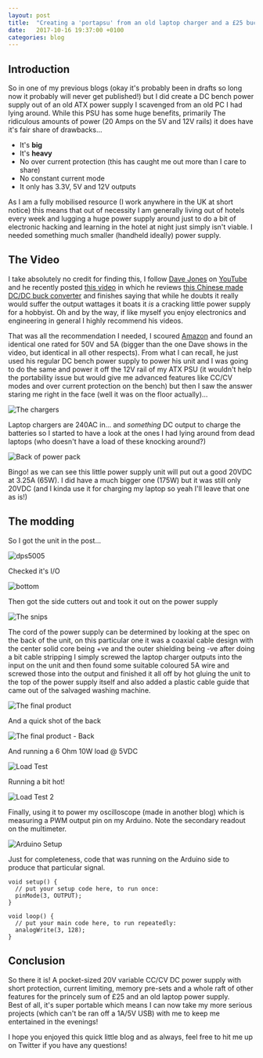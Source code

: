 ```yaml
---
layout: post
title:  "Creating a 'portapsu' from an old laptop charger and a £25 buck converter"
date:   2017-10-16 19:37:00 +0100
categories: blog
---
```

Introduction
---
So in one of my previous blogs (okay it's probably been in drafts so long now
it probably will never get published!) but I did create a DC bench power supply
out of an old ATX power supply I scavenged from an old PC I had lying around.
While this PSU has some huge benefits, primarily The ridiculous amounts of power
(20 Amps on the 5V and 12V rails) it does have it's fair share of drawbacks...
* It's **big**
* It's **heavy**
* No over current protection (this has caught me out more than I care to share)
* No constant current mode
* It only has 3.3V, 5V and 12V outputs

As I am a fully mobilised resource (I work anywhere in the UK at short notice)
this means that out of necessity I am generally living out of hotels every week
and lugging a huge power supply around just to do a bit of electronic hacking and
learning in the hotel at night just simply isn't viable. I needed something much
smaller (handheld ideally) power supply.

The Video
---
I take absolutely no credit for finding this, I follow [Dave Jones](https://www.youtube.com/user/EEVblog) on
[YouTube](https://youtube.com) and he recently posted [this video](https://www.youtube.com/watch?v=Cw2AjcczHg4&t=1221s) in which he reviews
[this Chinese made DC/DC buck converter](https://www.amazon.co.uk/gp/product/B01L8VD6MS/ref=oh_aui_detailpage_o00_s00?ie=UTF8&psc=1)
and finishes saying that while he doubts it really would suffer the output
wattages it boats it _is_ a cracking little power supply for a hobbyist.  Oh and
by the way, if like myself you enjoy electronics and engineering in general I
highly recommend his videos.

That was all the recommendation I needed, I scoured [Amazon](https://amazon.co.uk)
and found an identical one rated for 50V and 5A (bigger than the one
Dave shows in the video, but identical in all other respects).  From what I can recall,
he just used his regular DC bench power supply to power his unit and I was going
to do the same and power it off the 12V rail of my ATX PSU
(it wouldn't help the portability issue but would give me advanced
features like CC/CV modes and over current protection on the bench) but then I saw
the answer staring me right in the face (well it was on the floor actually)...

![The chargers](/assets/img/portapsu/powerpacks.jpg)

Laptop chargers are 240AC in... and _something_ DC output to charge the batteries
so I started to have a look at the ones I had lying around from dead laptops
(who doesn't have a load of these knocking around?)

![Back of power pack](/assets/img/portapsu/specs.jpg)

Bingo! as we can see this little power supply unit will put out a good 20VDC at
3.25A (65W).  I did have a much bigger one (175W) but it was still only 20VDC
(and I kinda use it for charging my laptop so yeah I'll leave that one as is!)

The modding
---
So I got the unit in the post...

![dps5005](/assets/img/portapsu/dps5005.jpg)

Checked it's I/O

![bottom](/assets/img/portapsu/bottom.jpg)

Then got the side cutters out and took it out on the power supply

![The snips](/assets/img/portapsu/snips.jpg)

The cord of the power supply can be determined by looking at the spec on the back
of the unit, on this particular one it was a coaxial cable design with the center
solid core being +ve and the outer shielding being -ve after doing a bit cable stripping
I simply screwed the laptop charger outputs into the input on the unit and then
found some suitable coloured 5A wire and screwed those into the output and finished
it all off by hot gluing the unit to the top of the power supply itself and also
added a plastic cable guide that came out of the salvaged washing machine.

![The final product](/assets/img/portapsu/front.jpg)

And a quick shot of the back

![The final product - Back](/assets/img/portapsu/back.jpg)

And running a 6 Ohm 10W load @ 5VDC

![Load Test](/assets/img/portapsu/lt1.jpg)

Running a bit hot!

![Load Test 2](/assets/img/portapsu/lt2.jpg)

Finally, using it to power my oscilloscope (made in another blog) which is measuring
a PWM output pin on my Arduino.  Note the secondary readout on the multimeter.

![Arduino Setup](/assets/img/portapsu/arduino.jpg)

Just for completeness, code that was running on the Arduino side to produce that particular signal.
```
void setup() {
  // put your setup code here, to run once:
  pinMode(3, OUTPUT);
}

void loop() {
  // put your main code here, to run repeatedly:
  analogWrite(3, 128);
}
```

Conclusion
---
So there it is! A pocket-sized 20V variable CC/CV DC power supply with short protection,
current limiting, memory pre-sets and a whole raft of other features
for the princely sum of £25 and an old laptop power supply.  
Best of all, it's super portable which means I can now take my more serious
projects (which can't be ran off a 1A/5V USB) with me to keep me entertained in the evenings!  

I hope you enjoyed this quick little blog and as always, feel free to hit me up
on Twitter if you have any questions!
